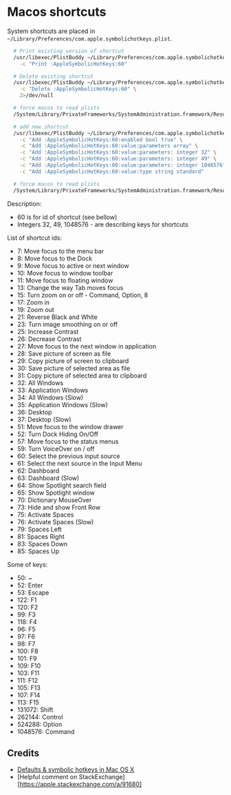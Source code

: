 # Macos shortcuts

System shortcuts are placed in `~/Library/Preferences/com.apple.symbolichotkeys.plist`.

```bash
  # Print existing version of shortcut
  /usr/libexec/PlistBuddy ~/Library/Preferences/com.apple.symbolichotkeys.plist \
    -c "Print :AppleSymbolicHotKeys:60"

  # Delete existing shortcut
  /usr/libexec/PlistBuddy ~/Library/Preferences/com.apple.symbolichotkeys.plist \
    -c "Delete :AppleSymbolicHotKeys:60" \
    2>/dev/null

  # force macos to read plists
  /System/Library/PrivateFrameworks/SystemAdministration.framework/Resources/activateSettings -u

  # add new shortcut
  /usr/libexec/PlistBuddy ~/Library/Preferences/com.apple.symbolichotkeys.plist \
    -c "Add :AppleSymbolicHotKeys:60:enabled bool true" \
    -c "Add :AppleSymbolicHotKeys:60:value:parameters array" \
    -c "Add :AppleSymbolicHotKeys:60:value:parameters: integer 32" \
    -c "Add :AppleSymbolicHotKeys:60:value:parameters: integer 49" \
    -c "Add :AppleSymbolicHotKeys:60:value:parameters: integer 1048576" \
    -c "Add :AppleSymbolicHotKeys:60:value:type string standard"

  # force macos to read plists
  /System/Library/PrivateFrameworks/SystemAdministration.framework/Resources/activateSettings -u
```

Description:
- 60 is for id of shortcut (see bellow)
- Integers 32, 49, 1048576 - are describing keys for shortcuts

List of shortcut ids:
- 7: Move focus to the menu bar
- 8: Move focus to the Dock
- 9: Move focus to active or next window
- 10: Move focus to window toolbar
- 11: Move focus to floating window
- 13: Change the way Tab moves focus
- 15: Turn zoom on or off - Command, Option, 8
- 17: Zoom in
- 19: Zoom out
- 21: Reverse Black and White
- 23: Turn image smoothing on or off
- 25: Increase Contrast
- 26: Decrease Contrast
- 27: Move focus to the next window in application
- 28: Save picture of screen as file
- 29: Copy picture of screen to clipboard
- 30: Save picture of selected area as file
- 31: Copy picture of selected area to clipboard
- 32: All Windows
- 33: Application Windows
- 34: All Windows (Slow)
- 35: Application Windows (Slow)
- 36: Desktop
- 37: Desktop (Slow)
- 51: Move focus to the window drawer
- 52: Turn Dock Hiding On/Off
- 57: Move focus to the status menus
- 59: Turn VoiceOver on / off
- 60: Select the previous input source
- 61: Select the next source in the Input Menu
- 62: Dashboard
- 63: Dashboard (Slow)
- 64: Show Spotlight search field
- 65: Show Spotlight window
- 70: Dictionary MouseOver
- 73: Hide and show Front Row
- 75: Activate Spaces
- 76: Activate Spaces (Slow)
- 79: Spaces Left
- 81: Spaces Right
- 83: Spaces Down
- 85: Spaces Up

Some of keys:
- 50: ~
- 52: Enter
- 53: Escape
- 122: F1
- 120: F2
- 99: F3
- 118: F4
- 96: F5
- 97: F6
- 98: F7
- 100: F8
- 101: F9
- 109: F10
- 103: F11
- 111: F12
- 105: F13
- 107: F14
- 113: F15
- 131072: Shift
- 262144: Control
- 524288: Option
- 1048576: Command

## Credits
- [Defaults & symbolic hotkeys in Mac OS X](https://krypted.com/mac-os-x/defaults-symbolichotkeys/)
- [Helpful comment on StackExchange][https://apple.stackexchange.com/a/91680]
